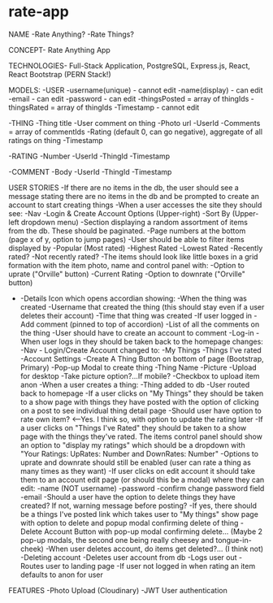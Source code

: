 # rate-app
NAME
-Rate Anything?
-Rate Things?

CONCEPT- Rate Anything App 

TECHNOLOGIES- Full-Stack Application, PostgreSQL, Express.js, React, React Bootstrap (PERN Stack!)

MODELS:
-USER
    -username(unique) - cannot edit
    -name(display) - can edit
    -email - can edit
    -password - can edit
    -thingsPosted = array of thingIds
    -thingsRated = array of thingIds
    -Timestamp - cannot edit

-THING
    -Thing title
    -User comment on thing
    -Photo url
    -UserId
    -Comments = array of commentIds
    -Rating (default 0, can go negative), aggregate of all ratings on thing
    -Timestamp

-RATING
    -Number
    -UserId
    -ThingId
    -Timestamp

-COMMENT
    -Body
    -UserId
    -ThingId
    -Timestamp

USER STORIES
-If there are no items in the db, the user should see a message stating there are no items in the db and be prompted to create an account to start creating things
-When a user accesses the site they should see: 
    -Nav
        -Login & Create Account Options (Upper-right)
        -Sort By (Upper-left dropdown menu)
    -Section displaying a random assortment of items from the db. These should be paginated.
        -Page numbers at the bottom (page x of y, option to jump pages)
    -User should be able to filter items displayed by
        -Popular (Most rated)
        -Highest Rated
        -Lowest Rated
        -Recently rated?
        -Not recently rated?
-The items should look like little boxes in a grid formation with the item photo, name and control panel with:
    -Option to uprate ("Orville" button)
    -Current Rating 
    -Option to downrate ("Orville" button)
-   -Details Icon which opens accordian showing:
        -When the thing was created
        -Username that created the thing (this should stay even if a user deletes their account)
        -Time that thing was created
        -If user logged in - Add comment (pinned to top of accordion)
        -List of all the comments on the thing
-User should have to create an account to comment
-Log-in 
    -When user logs in they should be taken back to the homepage changes:
        -Nav - Login/Create Account changed to:
            -My Things
            -Things I've rated
            -Account Settings
        -Create A Thing Button on bottom of page (Bootstrap, Primary)
            -Pop-up Modal to create thing
                -Thing Name
                -Picture
                    -Upload for desktop
                    -Take picture option?...If mobile?
                    -Checkbox to upload item anon
        -When a user creates a thing:
            -Thing added to db
            -User routed back to homepage
-If a user clicks on "My Things" they should be taken to a show page with things they have posted with the option of clicking on a post to see individual thing detail page
    -Should user have option to rate own item? <--Yes. I think so, with option to update the rating later
-If a user clicks on "Things I've Rated" they should be taken to a show page with the things they've rated. The items control panel should show an option to "display my ratings" which should be a dropdown with "Your Ratings: UpRates: Number and DownRates: Number"
    -Options to uprate and downrate should still be enabled (user can rate a thing as many times as they want)
-If user clicks on edit account it should take them to an account edit page (or should this be a modal) where they can edit:
    -name (NOT username)
    -password
    -confirm change password field
    -email
    -Should a user have the option to delete things they have created? If not, warning message before posting?
        -If yes, there should be a things I've posted link which takes user to "My things" show page with option to delete and popup modal confirming delete of thing
    -Delete Account Button with pop-up modal confirming delete... (Maybe 2 pop-up modals, the second one being really cheesey and tongue-in-cheek)
        -When user deletes account, do items get deleted?... (I think not)
        -Deleting account
            -Deletes user account from db
            -Logs user out
            -Routes user to landing page
        -If user not logged in when rating an item defaults to anon for user
    



FEATURES
-Photo Upload (Cloudinary)
-JWT User authentication


